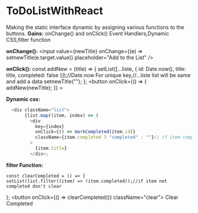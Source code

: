 # ToDoListWithReact
Making the static interface dynamic by assigning various functions to the buttons.
**Gains:**
onChange() and onClick() Event Handlers,Dynamic CSS,filter function

**onChange():**
<input
          value={newTitle} 
          onChange={(e) => setnewTitle(e.target.value)} 
          placeholder="Add to the List"
/>

**onClick():**
const addNew = (title) => {
    setList([...liste, { id: Date.now(), title: title, completed: false }]);//Date.now For unique key,//...liste list will be same and add a data
    setnewTitle("");
  };
<button
          onClick={() => {
            addNew(newTitle);
          }}
        >
  
**Dynamic css:**
 ```javascript
   <div className="list">
        {list.map((item, index) => (
          <div
            key={index}
            onClick={() => markCompleted(item.id)}
            className={item.completed ? "completed" : ""}// if item completed change css "completed"
          >
            {item.title}
          </div>;
```
     
**filter Function:**
     
    const clearCompleted = () => {
    setList(list.filter((item) => !item.completed));//if item not completed don't clear
  };
     <button onClick={() => clearCompleted()} className="clear">
        Clear Completed
      </button>
